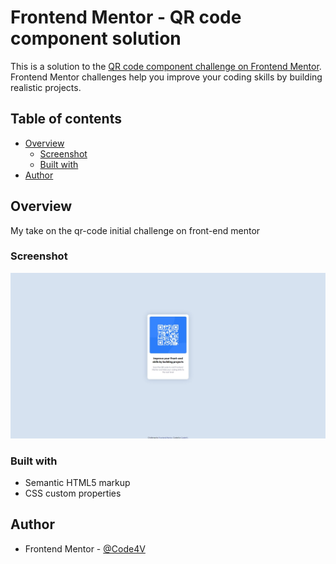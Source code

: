 # Frontend Mentor - QR code component solution

This is a solution to the [QR code component challenge on Frontend Mentor](https://www.frontendmentor.io/challenges/qr-code-component-iux_sIO_H). Frontend Mentor challenges help you improve your coding skills by building realistic projects. 

## Table of contents

- [Overview](#overview)
  - [Screenshot](#screenshot)
  - [Built with](#built-with)
- [Author](#author)

## Overview

My take on the qr-code initial challenge on front-end mentor

### Screenshot

![qr-code Desktop Version](./images/screenshots/qr-code%20(DESKTOP).jpeg)

### Built with

- Semantic HTML5 markup
- CSS custom properties

## Author

- Frontend Mentor - [@Code4V](https://www.frontendmentor.io/profile/Code4V)